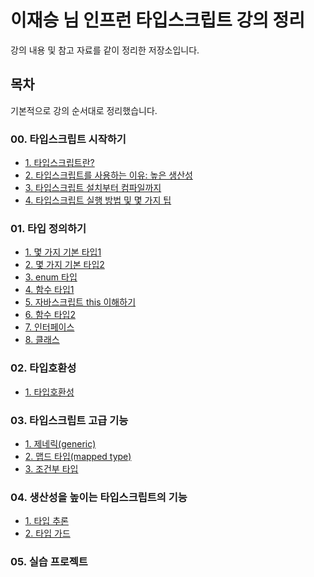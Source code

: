 # 이재승 님 인프런 타입스크립트 강의 정리

강의 내용 및 참고 자료를 같이 정리한 저장소입니다.
## 목차

기본적으로 강의 순서대로 정리했습니다.
### 00. 타입스크립트 시작하기

- [1. 타입스크립트란?](note/00-타입스크립트시작하기/01.md)
- [2. 타입스크립트를 사용하는 이유: 높은 생산성](note/00-타입스크립트시작하기/02.md)
- [3. 타입스크립트 설치부터 컴파일까지](note/00-타입스크립트시작하기/03.md)
- [4. 타입스크립트 실행 방법 및 몇 가지 팁](note/00-타입스크립트시작하기/04.md)

### 01. 타입 정의하기

- [1. 몇 가지 기본 타입1](note/01-타입정의하기/01.md)
- [2. 몇 가지 기본 타입2](note/01-타입정의하기/02.md)
- [3. enum 타입](note/01-타입정의하기/03.md)
- [4. 함수 타입1](note/01-타입정의하기/04.md)
- [5. 자바스크립트 this 이해하기](note/01-타입정의하기/05.md)
- [6. 함수 타입2](note/01-타입정의하기/06.md)
- [7. 인터페이스](note/01-타입정의하기/07.md)
- [8. 클래스](note/01-타입정의하기/08.md)

### 02. 타입호환성

- [1. 타입호환성](note/02-타입호환성/01.md)

### 03. 타입스크립트 고급 기능

- [1. 제네릭(generic)](note/03-타입스크립트고급기능/01.md)
- [2. 맵드 타입(mapped type)](note/03-타입스크립트고급기능/02.md)
- [3. 조건부 타입](note/03-타입스크립트고급기능/03.md)
### 04. 생산성을 높이는 타입스크립트의 기능

- [1. 타입 추론](note/04-생산성을높이는타입스크립트의기능/01.md)
- [2. 타입 가드](note/04-생산성을높이는타입스크립트의기능/02.md)

### 05. 실습 프로젝트


